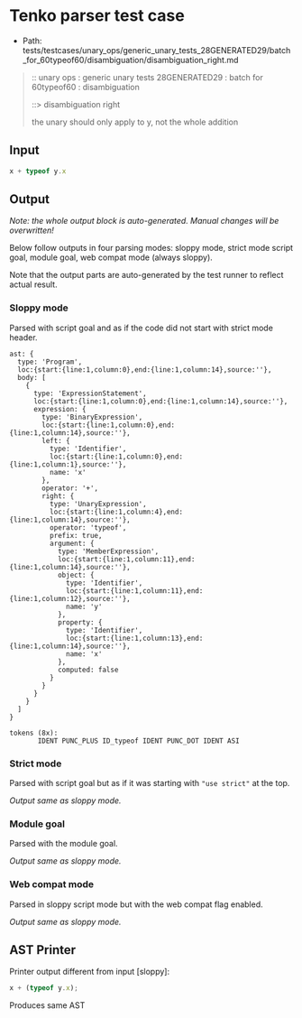 # Tenko parser test case

- Path: tests/testcases/unary_ops/generic_unary_tests_28GENERATED29/batch_for_60typeof60/disambiguation/disambiguation_right.md

> :: unary ops : generic unary tests 28GENERATED29 : batch for 60typeof60 : disambiguation
>
> ::> disambiguation right
>
> the unary should only apply to y, not the whole addition

## Input

`````js
x + typeof y.x
`````

## Output

_Note: the whole output block is auto-generated. Manual changes will be overwritten!_

Below follow outputs in four parsing modes: sloppy mode, strict mode script goal, module goal, web compat mode (always sloppy).

Note that the output parts are auto-generated by the test runner to reflect actual result.

### Sloppy mode

Parsed with script goal and as if the code did not start with strict mode header.

`````
ast: {
  type: 'Program',
  loc:{start:{line:1,column:0},end:{line:1,column:14},source:''},
  body: [
    {
      type: 'ExpressionStatement',
      loc:{start:{line:1,column:0},end:{line:1,column:14},source:''},
      expression: {
        type: 'BinaryExpression',
        loc:{start:{line:1,column:0},end:{line:1,column:14},source:''},
        left: {
          type: 'Identifier',
          loc:{start:{line:1,column:0},end:{line:1,column:1},source:''},
          name: 'x'
        },
        operator: '+',
        right: {
          type: 'UnaryExpression',
          loc:{start:{line:1,column:4},end:{line:1,column:14},source:''},
          operator: 'typeof',
          prefix: true,
          argument: {
            type: 'MemberExpression',
            loc:{start:{line:1,column:11},end:{line:1,column:14},source:''},
            object: {
              type: 'Identifier',
              loc:{start:{line:1,column:11},end:{line:1,column:12},source:''},
              name: 'y'
            },
            property: {
              type: 'Identifier',
              loc:{start:{line:1,column:13},end:{line:1,column:14},source:''},
              name: 'x'
            },
            computed: false
          }
        }
      }
    }
  ]
}

tokens (8x):
       IDENT PUNC_PLUS ID_typeof IDENT PUNC_DOT IDENT ASI
`````

### Strict mode

Parsed with script goal but as if it was starting with `"use strict"` at the top.

_Output same as sloppy mode._

### Module goal

Parsed with the module goal.

_Output same as sloppy mode._

### Web compat mode

Parsed in sloppy script mode but with the web compat flag enabled.

_Output same as sloppy mode._

## AST Printer

Printer output different from input [sloppy]:

````js
x + (typeof y.x);
````

Produces same AST
